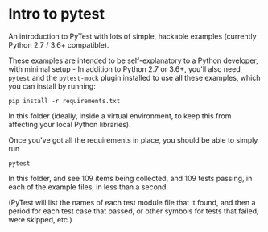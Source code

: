 # Intro to pytest
An introduction to PyTest with lots of simple, hackable examples (currently Python 2.7 / 3.6+ compatible).

These examples are intended to be self-explanatory to a Python developer, with minimal setup - In addition to Python 2.7 or 3.6+, you'll also need `pytest` and the `pytest-mock` plugin installed to use all these examples, which you can install by running:

```
pip install -r requirements.txt
```

In this folder (ideally, inside a virtual environment, to keep this from affecting your local Python libraries).

Once you've got all the requirements in place, you should be able to simply run

```
pytest
```

In this folder, and see 109 items being collected, and 109 tests passing, in each of the example files, in less than a second.

(PyTest will list the names of each test module file that it found, and then a period for each test case that passed, or other symbols for tests that failed, were skipped, etc.)

